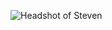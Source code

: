 ![Headshot of Steven](https://pbs.twimg.com/profile_images/1246214197173784576/Pf8JFYY8_400x400.jpg)
